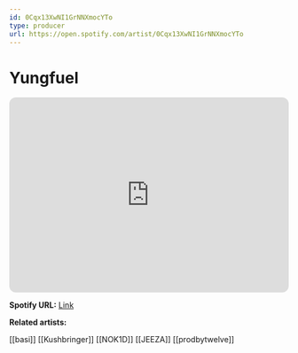 ```yaml
---
id: 0Cqx13XwNI1GrNNXmocYTo
type: producer
url: https://open.spotify.com/artist/0Cqx13XwNI1GrNNXmocYTo
---
```

# Yungfuel

<iframe style="border-radius:12px" src="https://open.spotify.com/embed/artist/0Cqx13XwNI1GrNNXmocYTo" width="100%" height="352" frameBorder="0" allowfullscreen="" allow="autoplay; clipboard-write; encrypted-media; fullscreen; picture-in-picture" loading="lazy"></iframe>

**Spotify URL:** [Link](https://open.spotify.com/artist/0Cqx13XwNI1GrNNXmocYTo)

**Related artists:**

[[basi]]
[[Kushbringer]]
[[NOK1D]]
[[JEEZA]]
[[prodbytwelve]]
